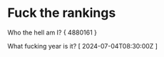 # Fuck the rankings

Who the hell am I?
{ 4880161 }

What fucking year is it?
[ 2024-07-04T08:30:00Z ]
